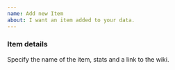 ```yaml
---
name: Add new Item
about: I want an item added to your data.
---
```


### Item details

Specify the name of the item, stats and a link to the wiki.
